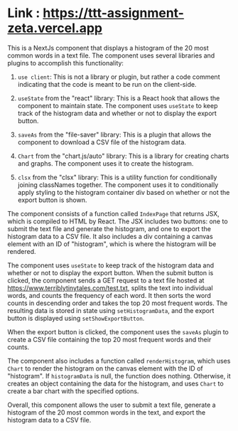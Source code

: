 # Link : https://ttt-assignment-zeta.vercel.app


This is a NextJs component that displays a histogram of the 20 most common words in a text file. The component uses several libraries and plugins to accomplish this functionality:

1. `use client`: This is not a library or plugin, but rather a code comment indicating that the code is meant to be run on the client-side.

2. `useState` from the "react" library: This is a React hook that allows the component to maintain state. The component uses `useState` to keep track of the histogram data and whether or not to display the export button.

3. `saveAs` from the "file-saver" library: This is a plugin that allows the component to download a CSV file of the histogram data.

4. `Chart` from the "chart.js/auto" library: This is a library for creating charts and graphs. The component uses it to create the histogram.

5. `clsx` from the "clsx" library: This is a utility function for conditionally joining classNames together. The component uses it to conditionally apply styling to the histogram container div based on whether or not the export button is shown.

The component consists of a function called `IndexPage` that returns JSX, which is compiled to HTML by React. The JSX includes two buttons: one to submit the text file and generate the histogram, and one to export the histogram data to a CSV file. It also includes a div containing a canvas element with an ID of "histogram", which is where the histogram will be rendered. 

The component uses `useState` to keep track of the histogram data and whether or not to display the export button. When the submit button is clicked, the component sends a GET request to a text file hosted at https://www.terriblytinytales.com/test.txt, splits the text into individual words, and counts the frequency of each word. It then sorts the word counts in descending order and takes the top 20 most frequent words. The resulting data is stored in state using `setHistogramData`, and the export button is displayed using `setShowExportButton`.

When the export button is clicked, the component uses the `saveAs` plugin to create a CSV file containing the top 20 most frequent words and their counts.

The component also includes a function called `renderHistogram`, which uses `Chart` to render the histogram on the canvas element with the ID of "histogram". If `histogramData` is null, the function does nothing. Otherwise, it creates an object containing the data for the histogram, and uses `Chart` to create a bar chart with the specified options.

Overall, this component allows the user to submit a text file, generate a histogram of the 20 most common words in the text, and export the histogram data to a CSV file.